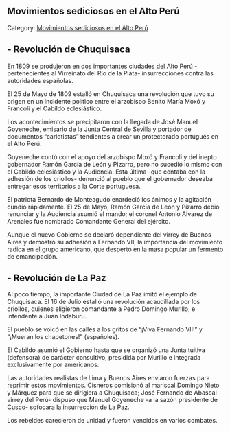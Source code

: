 ## Movimientos sediciosos en el Alto Perú

Category: [Movimientos sediciosos en el Alto Perú](http://descubrircorrientes.com.ar/2012/index.php/2396-historia-desde-el-origen-hasta-1814/corrientes-afirma-su-identidad-periodo-1801-1814/tenencia-de-gobernacion-de-pedro-fondevila/gobierno-criollo-en-el-rio-de-la-plata/revolucion-en-buenos-aires/la-crisis-del-sistema-politico-espanol/movimientos-sediciosos-en-el-alto-peru)

## **\- Revolución de Chuquisaca**

En 1809 se produjeron en dos importantes ciudades del Alto Perú -pertenecientes al Virreinato del Río de la Plata- insurrecciones contra las autoridades españolas.

El 25 de Mayo de 1809 estalló en Chuquisaca una revolución que tuvo su origen en un incidente político entre el arzobispo Benito María Moxó y Francoli y el Cabildo eclesiástico.

Los acontecimientos se precipitaron con la llegada de José Manuel Goyeneche, emisario de la Junta Central de Sevilla y portador de documentos “carlotistas” tendientes a crear un protectorado portugués en el Alto Perú.

Goyeneche contó con el apoyo del arzobispo Moxó y Francoli y del inepto gobernador Ramón García de León y Pizarro, pero no sucedió lo mismo con el Cabildo eclesiástico y la Audiencia. Esta última -que contaba con la adhesión de los criollos- denunció al pueblo que el gobernador deseaba entregar esos territorios a la Corte portuguesa.

El patriota Bernardo de Monteagudo enardeció los ánimos y la agitación cundió rápidamente. El 25 de Mayo, Ramón García de León y Pizarro debió renunciar y la Audiencia asumió el mando; el coronel Antonio Alvarez de Arenales fue nombrado Comandante General del ejército.

Aunque el nuevo Gobierno se declaró dependiente del virrey de Buenos Aires y demostró su adhesión a Fernando VII, la importancia del movimiento radica en el grupo americano, que despertó en la masa popular un fermento de emancipación.

## **\- Revolución de La Paz**

Al poco tiempo, la importante Ciudad de La Paz imitó el ejemplo de Chuquisaca. El 16 de Julio estalló una revolución acaudillada por los criollos, quienes eligieron comandante a Pedro Domingo Murillo, e intendente a Juan Indaburu.

El pueblo se volcó en las calles a los gritos de “¡Viva Fernando VII!” y “¡Mueran los chapetones!” (españoles).

El Cabildo asumió el Gobierno hasta que se organizó una Junta tuitiva (defensora) de carácter consultivo, presidida por Murillo e integrada exclusivamente por americanos.

Las autoridades realistas de Lima y Buenos Aires enviaron fuerzas para reprimir estos movimientos. Cisneros comisionó al mariscal Domingo Nieto y Márquez para que se dirigiera a Chuquisaca; José Fernando de Abascal -virrey del Perú- dispuso que Manuel Goyeneche -a la sazón presidente de Cusco- sofocara la insurrección de La Paz.

Los rebeldes carecieron de unidad y fueron vencidos en varios combates.
